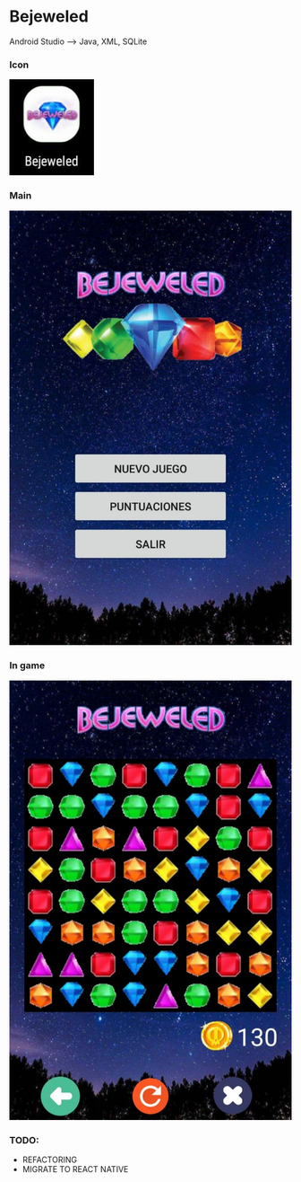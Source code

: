 # Bejeweled


Android Studio --> Java, XML, SQLite

### Icon
![ICON](https://raw.githubusercontent.com/Cesar-Morales/Bejeweled/master/icono.png)

### Main
![MAIN](https://raw.githubusercontent.com/Cesar-Morales/Bejeweled/master/main.png)

### In game

![INGAME](https://raw.githubusercontent.com/Cesar-Morales/Bejeweled/master/game.png)


### TODO:
  * REFACTORING
  * MIGRATE TO REACT NATIVE
